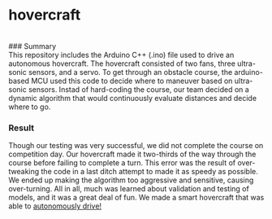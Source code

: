 # hovercraft

<br/>
### Summary <br/>
  This repository includes the Arduino C++ (.ino) file used to drive an autonomous hovercraft. The hovercraft consisted of two fans, three ultra-sonic sensors, and a servo. To get through an obstacle course, the arduino-based MCU used this code to decide where to maneuver based on ultra-sonic sensors. Instad of hard-coding the course, our team decided on a dynamic algorithm that would continuously evaluate distances and decide where to go.
  
### Result
  Though our testing was very successful, we did not complete the course on competition day. Our hovercraft made it two-thirds of the way through the course before failing to complete a turn. This error was the result of over-tweaking the code in a last ditch attempt to made it as speedy as possible. We ended up making the algorithm too aggressive and sensitive, causing over-turning. All in all, much was learned about validation and testing of models, and it was a great deal of fun. We made a smart hovercraft that was able to [autonomously drive!](pp)
